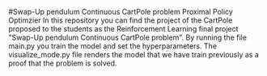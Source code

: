 #Swap-Up pendulum Continuous CartPole problem Proximal Policy Optimzier
In this repository you can find the project of the CartPole proposed to the students as the Reinforcement Learning final project "Swap-Up pendulum Continuous CartPole problem".
By running the file main.py you train the model and set the hyperparameters. The visualize_mode.py file renders the model that we have train previously as a proof that the problem is solved.
